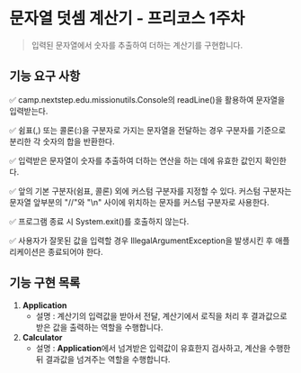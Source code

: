 # 문자열 덧셈 계산기 - 프리코스 1주차

> 입력된 문자열에서 숫자를 추출하여 더하는 계산기를 구현합니다.



## 기능 요구 사항

✅ camp.nextstep.edu.missionutils.Console의 readLine()을 활용하여 문자열을 입력받는다.

✅ 쉼표(,) 또는 콜론(:)을 구분자로 가지는 문자열을 전달하는 경우 구분자를 기준으로 분리한 각 숫자의 합을 반환한다.

✅ 입력받은 문자열이 숫자를 추출하여 더하는 연산을 하는 데에 유효한 값인지 확인한다.

✅ 앞의 기본 구분자(쉼표, 콜론) 외에 커스텀 구분자를 지정할 수 있다. 커스텀 구분자는 문자열 앞부분의 "//"와 "\n" 사이에 위치하는 문자를 커스텀 구분자로 사용한다.

✅ 프로그램 종료 시 System.exit()를 호출하지 않는다.

✅ 사용자가 잘못된 값을 입력할 경우 IllegalArgumentException을 발생시킨 후 애플리케이션은 종료되어야 한다.


## 기능 구현 목록 

1. **Application** 
   - 설명 : 계산기의 입력값을 받아서 전달, 계산기에서 로직을 처리 후 결과값으로 받은 값을 출력하는 역할을 수행합니다.
2. **Calculator** 
   - 설명 : **Application**에서 넘겨받은 입력값이 유효한지 검사하고, 계산을 수행한 뒤 결과값을 넘겨주는 역할을 수행합니다.